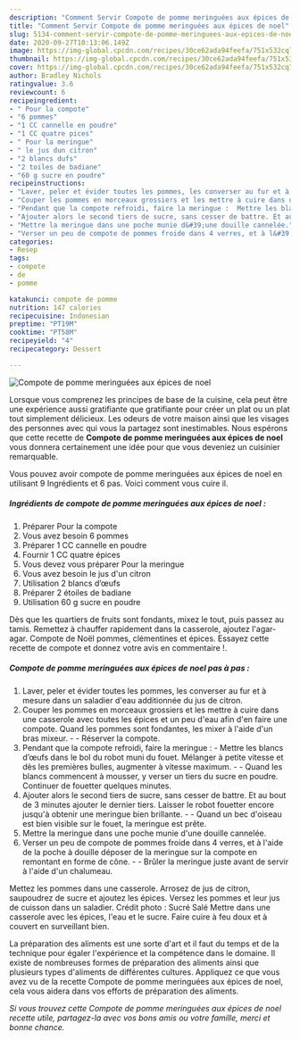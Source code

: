 ```yaml
---
description: "Comment Servir Compote de pomme meringuées aux épices de noel"
title: "Comment Servir Compote de pomme meringuées aux épices de noel"
slug: 5134-comment-servir-compote-de-pomme-meringuees-aux-epices-de-noel
date: 2020-09-27T10:13:06.149Z
image: https://img-global.cpcdn.com/recipes/30ce62ada94feefa/751x532cq70/compote-de-pomme-meringuees-aux-epices-de-noel-photo-principale-de-la-recette.jpg
thumbnail: https://img-global.cpcdn.com/recipes/30ce62ada94feefa/751x532cq70/compote-de-pomme-meringuees-aux-epices-de-noel-photo-principale-de-la-recette.jpg
cover: https://img-global.cpcdn.com/recipes/30ce62ada94feefa/751x532cq70/compote-de-pomme-meringuees-aux-epices-de-noel-photo-principale-de-la-recette.jpg
author: Bradley Nichols
ratingvalue: 3.6
reviewcount: 6
recipeingredient:
- " Pour la compote"
- "6 pommes"
- "1 CC cannelle en poudre"
- "1 CC quatre pices"
- " Pour la meringue"
- " le jus dun citron"
- "2 blancs dufs"
- "2 toiles de badiane"
- "60 g sucre en poudre"
recipeinstructions:
- "Laver, peler et évider toutes les pommes, les converser au fur et à mesure dans un saladier d&#39;eau additionnée du jus de citron."
- "Couper les pommes en morceaux grossiers et les mettre à cuire dans une casserole avec toutes les épices et un peu d&#39;eau afin d&#39;en faire une compote. Quand les pommes sont fondantes, les mixer à l&#39;aide d&#39;un bras mixeur.  Réserver la compote."
- "Pendant que la compote refroidi, faire la meringue :  Mettre les blancs d’œufs dans le bol du robot muni du fouet. Mélanger à petite vitesse et dès les premières bulles, augmenter à vitesse maximum.  Quand les blancs commencent à mousser, y verser un tiers du sucre en poudre. Continuer de fouetter quelques minutes."
- "Ajouter alors le second tiers de sucre, sans cesser de battre. Et au bout de 3 minutes ajouter le dernier tiers. Laisser le robot fouetter encore jusqu&#39;à obtenir une meringue bien brillante.  Quand un bec d&#39;oiseau est bien visible sur le fouet, la meringue est prête."
- "Mettre la meringue dans une poche munie d&#39;une douille cannelée."
- "Verser un peu de compote de pommes froide dans 4 verres, et à l&#39;aide de la poche à douille déposer de la meringue sur la compote en remontant en forme de cône.  Brûler la meringue juste avant de servir à l&#39;aide d&#39;un chalumeau."
categories:
- Resep
tags:
- compote
- de
- pomme

katakunci: compote de pomme 
nutrition: 147 calories
recipecuisine: Indonesian
preptime: "PT19M"
cooktime: "PT58M"
recipeyield: "4"
recipecategory: Dessert

---
```



![Compote de pomme meringuées aux épices de noel](https://img-global.cpcdn.com/recipes/30ce62ada94feefa/751x532cq70/compote-de-pomme-meringuees-aux-epices-de-noel-photo-principale-de-la-recette.jpg)

Lorsque vous comprenez les principes de base de la cuisine, cela peut être une expérience aussi gratifiante que gratifiante pour créer un plat ou un plat tout simplement délicieux. Les odeurs de votre maison ainsi que les visages des personnes avec qui vous la partagez sont inestimables. Nous espérons que cette recette de <strong> Compote de pomme meringuées aux épices de noel </strong> vous donnera certainement une idée pour que vous deveniez un cuisinier remarquable.

<!--inarticleads1-->

Vous pouvez avoir compote de pomme meringuées aux épices de noel en utilisant 9 Ingrédients et 6 pas. Voici comment vous cuire il.

##### Ingrédients de compote de pomme meringuées aux épices de noel :

1. Préparer  Pour la compote
1. Vous avez besoin 6 pommes
1. Préparer 1 CC cannelle en poudre
1. Fournir 1 CC quatre épices
1. Vous devez vous préparer  Pour la meringue
1. Vous avez besoin  le jus d&#39;un citron
1. Utilisation 2 blancs d’œufs
1. Préparer 2 étoiles de badiane
1. Utilisation 60 g sucre en poudre


Dès que les quartiers de fruits sont fondants, mixez le tout, puis passez au tamis. Remettez à chauffer rapidement dans la casserole, ajoutez l&#39;agar-agar. Compote de Noël pommes, clémentines et épices. Essayez cette recette de compote et donnez votre avis en commentaire !. 

<!--inarticleads2-->

##### Compote de pomme meringuées aux épices de noel pas à pas :

1. Laver, peler et évider toutes les pommes, les converser au fur et à mesure dans un saladier d&#39;eau additionnée du jus de citron.
1. Couper les pommes en morceaux grossiers et les mettre à cuire dans une casserole avec toutes les épices et un peu d&#39;eau afin d&#39;en faire une compote. Quand les pommes sont fondantes, les mixer à l&#39;aide d&#39;un bras mixeur. -  - Réserver la compote.
1. Pendant que la compote refroidi, faire la meringue :  - Mettre les blancs d’œufs dans le bol du robot muni du fouet. Mélanger à petite vitesse et dès les premières bulles, augmenter à vitesse maximum. -  - Quand les blancs commencent à mousser, y verser un tiers du sucre en poudre. Continuer de fouetter quelques minutes.
1. Ajouter alors le second tiers de sucre, sans cesser de battre. Et au bout de 3 minutes ajouter le dernier tiers. Laisser le robot fouetter encore jusqu&#39;à obtenir une meringue bien brillante. -  - Quand un bec d&#39;oiseau est bien visible sur le fouet, la meringue est prête.
1. Mettre la meringue dans une poche munie d&#39;une douille cannelée.
1. Verser un peu de compote de pommes froide dans 4 verres, et à l&#39;aide de la poche à douille déposer de la meringue sur la compote en remontant en forme de cône. -  - Brûler la meringue juste avant de servir à l&#39;aide d&#39;un chalumeau.


Mettez les pommes dans une casserole. Arrosez de jus de citron, saupoudrez de sucre et ajoutez les épices. Versez les pommes et leur jus de cuisson dans un saladier. Crédit photo : Sucré Salé Mettre dans une casserole avec les épices, l&#39;eau et le sucre. Faire cuire à feu doux et à couvert en surveillant bien. 

<!--inarticleads1-->

<p>
La préparation des aliments est une sorte d'art et il faut du temps et de la technique pour égaler l'expérience et la compétence dans le domaine. Il existe de nombreuses formes de préparation des aliments ainsi que plusieurs types d'aliments de différentes cultures. Appliquez ce que vous avez vu de la recette Compote de pomme meringuées aux épices de noel, cela vous aidera dans vos efforts de préparation des aliments.
</p>

<p>
<i>Si vous trouvez cette Compote de pomme meringuées aux épices de noel recette utile, partagez-la avec vos bons amis ou votre famille, merci et bonne chance.</i>
</p>
